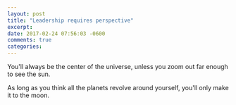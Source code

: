 ```yaml
---
layout: post
title: "Leadership requires perspective"
excerpt: 
date: 2017-02-24 07:56:03 -0600
comments: true
categories: 
---
```


You'll always be the center of the universe, unless you zoom out far enough to see the sun. 

As long as you think all the planets revolve around yourself, you'll only make it to the moon.

